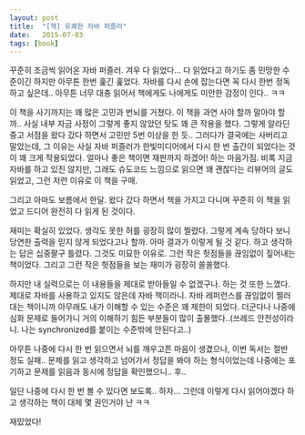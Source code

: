 ```yaml
---
layout: post
title:  "[책] 유쾌한 자바 퍼즐러"
date:   2015-07-03
tags: [book]
---
```


꾸준히 조금씩 읽어온 자바 퍼즐러. 겨우 다 읽었다... 다 읽었다고 하기도 좀 민망한 수준이긴 하지만 아무튼 한번 훑긴 훑었다. 자바를 다시 손에 잡는다면 꼭 다시 한번 정독하고 싶은데.. 아무튼 너무 대충 읽어서 책에게도 나에게도 미안한 감정이 인다.. ㅋㅋ 

  이 책을 사기까지는 꽤 많은 고민과 번뇌를 거쳤다. 이 책을 과연 사야 할까 말아야 할까.. 사실 내부 자금 사정이 그렇게 좋지 않았던 탓도 꽤 큰 작용을 했다. 그렇게 알라딘 중고 서점을 왔다 갔다 하면서 고민만 5번 이상을 한 듯.. 그러다가 결국에는 사버리고 말았는데, 그 이유는 사실 자바 퍼즐러가 한빛미디어에서 다시 한 번 출간이 되었다는 것이 꽤 크게 작용되었다. 얼마나 좋은 책이면 재판까지 하겠어! 하는 마음가짐. 비록 지금 자바를 하고 있진 않지만, 그래도 슈도코드 느낌으로 읽으면 꽤 괜찮다는 리뷰어의 글도 읽었고, 그런 저런 이유로 이 책을 구매. 

  그리고 아마도 보름에서 한달. 왔다 갔다 하면서 책을 가지고 다니며 꾸준히 이 책을 읽었고 드디어 완전히 다 읽게 된 것이다. 

  재미는 확실히 있었다. 생각도 못한 허를 굉장히 많이 찔렸다. 그렇게 계속 당하다 보니 당연한 출력을 믿지 않게 되었다고나 할까. 아마 결과가 이렇게 될 것 같다. 하고 생각하는 답은 십중팔구 틀렸다. 그것도 미묘한 이유로. 그런 작은 헛점들을 끊임없이 짚어내는 책이었다. 그리고 그런 작은 헛점들을 보는 재미가 굉장히 쏠쏠했다. 

  하지만 내 실력으로는 이 내용들을 제대로 받아들일 수 없겠구나. 하는 것 또한 느꼈다. 제대로 자바를 사용하고 있지도 않은데 자바 책이라니. 자바 레퍼런스를 끊임없이 찔러대는 책이니까 아무래도 내가 이해할 수 있는 수준은 꽤 제한이 되었다. 더군다나 나중에 심화 문제로 들어가니 거의 이해하기 힘든 부분들이 많이 출몰했다..(쓰레드 안전성이라니. 나는 synchronized를 붙이는 수준밖에 안된다고..) 

  아무튼 나중에 다시 한 번 읽으면서 뇌를 깨우고픈 마음이 생겼으나, 이번 독서는 절반 정도 실패.. 문제를 읽고 생각하고 넘어가서 정답을 봐야 하는 형식이었는데 나중에는 포기하고 문제를 읽음과 동시에 정답을 확인했으니.. 후.. 

  일단 나중에 다시 한 번 볼 수 있다면 보도록.. 하자... 그런데 이렇게 다시 읽어야겠다 하고 생각하는 책이 대체 몇 권인거야 난 ㅋㅋ 

  재밌었다!